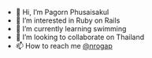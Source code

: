 - 👋 Hi, I’m Pagorn Phusaisakul
- 👀 I’m interested in Ruby on Rails
- 🌱 I’m currently learning swimming
- 💞️ I’m looking to collaborate on Thailand
- 📫 How to reach me [@nrogap](https://twitter.com/nrogap)

<!---
nrogap/nrogap is a ✨ special ✨ repository because its `README.md` (this file) appears on your GitHub profile.
You can click the Preview link to take a look at your changes.
--->
